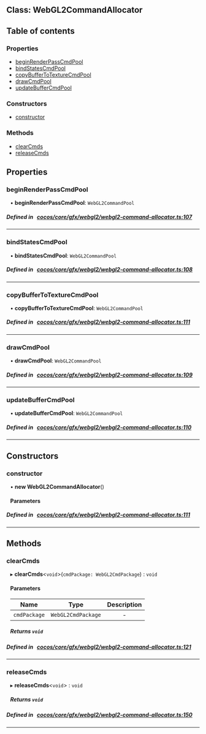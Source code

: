 
## Class: WebGL2CommandAllocator





<div class="table-of-content">
<h2>Table of contents</h2>


### Properties

- [ beginRenderPassCmdPool](#beginRenderPassCmdPool)
- [ bindStatesCmdPool](#bindStatesCmdPool)
- [ copyBufferToTextureCmdPool](#copyBufferToTextureCmdPool)
- [ drawCmdPool](#drawCmdPool)
- [ updateBufferCmdPool](#updateBufferCmdPool)

### Constructors

- [ constructor](#constructor)

### Methods

- [ clearCmds](#clearCmds)
- [ releaseCmds](#releaseCmds)
</div>

## Properties


### beginRenderPassCmdPool
<div style="margin-left: 10px;">




•  **beginRenderPassCmdPool**:
`WebGL2CommandPool` 
</div>

##### Defined in &nbsp;   [cocos/core/gfx/webgl2/webgl2-command-allocator.ts:107](https://github.com/cocos-creator/engine/blob/c7bf6b8a9/cocos/core/gfx/webgl2/webgl2-command-allocator.ts#L107)&nbsp;


___


### bindStatesCmdPool
<div style="margin-left: 10px;">




•  **bindStatesCmdPool**:
`WebGL2CommandPool` 
</div>

##### Defined in &nbsp;   [cocos/core/gfx/webgl2/webgl2-command-allocator.ts:108](https://github.com/cocos-creator/engine/blob/c7bf6b8a9/cocos/core/gfx/webgl2/webgl2-command-allocator.ts#L108)&nbsp;


___


### copyBufferToTextureCmdPool
<div style="margin-left: 10px;">




•  **copyBufferToTextureCmdPool**:
`WebGL2CommandPool` 
</div>

##### Defined in &nbsp;   [cocos/core/gfx/webgl2/webgl2-command-allocator.ts:111](https://github.com/cocos-creator/engine/blob/c7bf6b8a9/cocos/core/gfx/webgl2/webgl2-command-allocator.ts#L111)&nbsp;


___


### drawCmdPool
<div style="margin-left: 10px;">




•  **drawCmdPool**:
`WebGL2CommandPool` 
</div>

##### Defined in &nbsp;   [cocos/core/gfx/webgl2/webgl2-command-allocator.ts:109](https://github.com/cocos-creator/engine/blob/c7bf6b8a9/cocos/core/gfx/webgl2/webgl2-command-allocator.ts#L109)&nbsp;


___


### updateBufferCmdPool
<div style="margin-left: 10px;">




•  **updateBufferCmdPool**:
`WebGL2CommandPool` 
</div>

##### Defined in &nbsp;   [cocos/core/gfx/webgl2/webgl2-command-allocator.ts:110](https://github.com/cocos-creator/engine/blob/c7bf6b8a9/cocos/core/gfx/webgl2/webgl2-command-allocator.ts#L110)&nbsp;


___

<!---->
## Constructors


### constructor
<div style="margin-left: 10px;">

• **new WebGL2CommandAllocator**()

#### Parameters
</div>

##### Defined in &nbsp;   [cocos/core/gfx/webgl2/webgl2-command-allocator.ts:111](https://github.com/cocos-creator/engine/blob/c7bf6b8a9/cocos/core/gfx/webgl2/webgl2-command-allocator.ts#L111)&nbsp;


---

<!---->
## Methods

### clearCmds
<div style="margin-left: 10px;">

▸   **clearCmds**<`void`\>(`cmdPackage: WebGL2CmdPackage`) : `void`




<!---->
<!--    #### Returns `void` -->
<!---->

#### Parameters

| Name | Type | Description |
| :------: | :------: | :------: |
| `cmdPackage` | `WebGL2CmdPackage` | - |



##### Returns `void`




</div>

##### Defined in &nbsp;   [cocos/core/gfx/webgl2/webgl2-command-allocator.ts:121](https://github.com/cocos-creator/engine/blob/c7bf6b8a9/cocos/core/gfx/webgl2/webgl2-command-allocator.ts#L121)&nbsp;
___
### releaseCmds
<div style="margin-left: 10px;">

▸   **releaseCmds**<`void`\> : `void`




<!---->
<!--    #### Returns `void` -->
<!---->


##### Returns `void`




</div>

##### Defined in &nbsp;   [cocos/core/gfx/webgl2/webgl2-command-allocator.ts:150](https://github.com/cocos-creator/engine/blob/c7bf6b8a9/cocos/core/gfx/webgl2/webgl2-command-allocator.ts#L150)&nbsp;
___
<!---->




